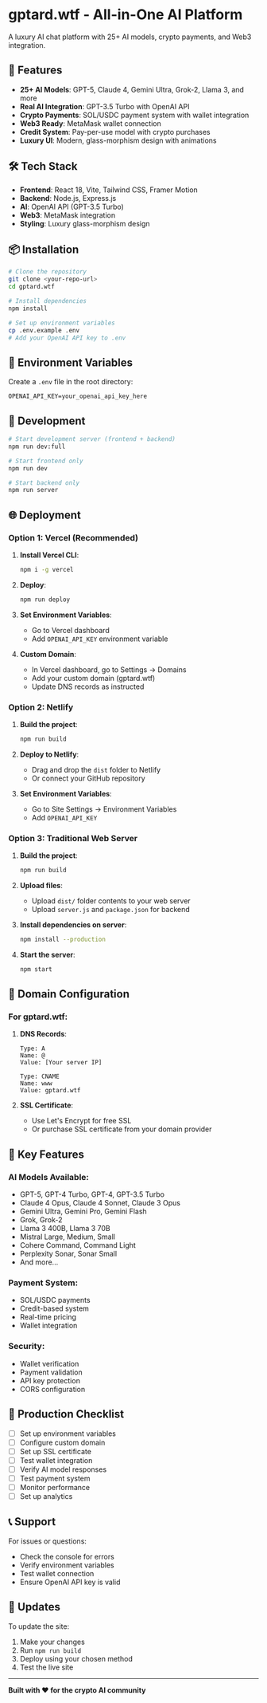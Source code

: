 # gptard.wtf - All-in-One AI Platform

A luxury AI chat platform with 25+ AI models, crypto payments, and Web3 integration.

## 🚀 Features

- **25+ AI Models**: GPT-5, Claude 4, Gemini Ultra, Grok-2, Llama 3, and more
- **Real AI Integration**: GPT-3.5 Turbo with OpenAI API
- **Crypto Payments**: SOL/USDC payment system with wallet integration
- **Web3 Ready**: MetaMask wallet connection
- **Credit System**: Pay-per-use model with crypto purchases
- **Luxury UI**: Modern, glass-morphism design with animations

## 🛠️ Tech Stack

- **Frontend**: React 18, Vite, Tailwind CSS, Framer Motion
- **Backend**: Node.js, Express.js
- **AI**: OpenAI API (GPT-3.5 Turbo)
- **Web3**: MetaMask integration
- **Styling**: Luxury glass-morphism design

## 📦 Installation

```bash
# Clone the repository
git clone <your-repo-url>
cd gptard.wtf

# Install dependencies
npm install

# Set up environment variables
cp .env.example .env
# Add your OpenAI API key to .env
```

## 🔧 Environment Variables

Create a `.env` file in the root directory:

```env
OPENAI_API_KEY=your_openai_api_key_here
```

## 🚀 Development

```bash
# Start development server (frontend + backend)
npm run dev:full

# Start frontend only
npm run dev

# Start backend only
npm run server
```

## 🌐 Deployment

### Option 1: Vercel (Recommended)

1. **Install Vercel CLI**:
   ```bash
   npm i -g vercel
   ```

2. **Deploy**:
   ```bash
   npm run deploy
   ```

3. **Set Environment Variables**:
   - Go to Vercel dashboard
   - Add `OPENAI_API_KEY` environment variable

4. **Custom Domain**:
   - In Vercel dashboard, go to Settings → Domains
   - Add your custom domain (gptard.wtf)
   - Update DNS records as instructed

### Option 2: Netlify

1. **Build the project**:
   ```bash
   npm run build
   ```

2. **Deploy to Netlify**:
   - Drag and drop the `dist` folder to Netlify
   - Or connect your GitHub repository

3. **Set Environment Variables**:
   - Go to Site Settings → Environment Variables
   - Add `OPENAI_API_KEY`

### Option 3: Traditional Web Server

1. **Build the project**:
   ```bash
   npm run build
   ```

2. **Upload files**:
   - Upload `dist/` folder contents to your web server
   - Upload `server.js` and `package.json` for backend

3. **Install dependencies on server**:
   ```bash
   npm install --production
   ```

4. **Start the server**:
   ```bash
   npm start
   ```

## 🔗 Domain Configuration

### For gptard.wtf:

1. **DNS Records**:
   ```
   Type: A
   Name: @
   Value: [Your server IP]
   
   Type: CNAME
   Name: www
   Value: gptard.wtf
   ```

2. **SSL Certificate**:
   - Use Let's Encrypt for free SSL
   - Or purchase SSL certificate from your domain provider

## 🎯 Key Features

### AI Models Available:
- GPT-5, GPT-4 Turbo, GPT-4, GPT-3.5 Turbo
- Claude 4 Opus, Claude 4 Sonnet, Claude 3 Opus
- Gemini Ultra, Gemini Pro, Gemini Flash
- Grok, Grok-2
- Llama 3 400B, Llama 3 70B
- Mistral Large, Medium, Small
- Cohere Command, Command Light
- Perplexity Sonar, Sonar Small
- And more...

### Payment System:
- SOL/USDC payments
- Credit-based system
- Real-time pricing
- Wallet integration

### Security:
- Wallet verification
- Payment validation
- API key protection
- CORS configuration

## 🚀 Production Checklist

- [ ] Set up environment variables
- [ ] Configure custom domain
- [ ] Set up SSL certificate
- [ ] Test wallet integration
- [ ] Verify AI model responses
- [ ] Test payment system
- [ ] Monitor performance
- [ ] Set up analytics

## 📞 Support

For issues or questions:
- Check the console for errors
- Verify environment variables
- Test wallet connection
- Ensure OpenAI API key is valid

## 🔄 Updates

To update the site:
1. Make your changes
2. Run `npm run build`
3. Deploy using your chosen method
4. Test the live site

---

**Built with ❤️ for the crypto AI community**
